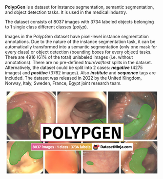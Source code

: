 **PolypGen** is a dataset for instance segmentation, semantic segmentation, and object detection tasks. It is used in the medical industry. 

The dataset consists of 8037 images with 3734 labeled objects belonging to 1 single class different classes (*polyp*).

Images in the PolypGen dataset have pixel-level instance segmentation annotations. Due to the nature of the instance segmentation task, it can be automatically transformed into a semantic segmentation (only one mask for every class) or object detection (bounding boxes for every object) tasks. There are 4916 (61% of the total) unlabeled images (i.e. without annotations). There are no pre-defined <i>train/val/test</i> splits in the dataset. Alternatively, the dataset could be split into 2 cases: ***negative*** (4275 images) and ***positive*** (3762 images). Also ***institute*** and ***sequence*** tags are included. The dataset was released in 2022 by the United Kingdom, Norway, Italy, Sweden, France, Egypt joint research team.

<img src="https://github.com/dataset-ninja/polypgen/raw/main/visualizations/poster.png">

